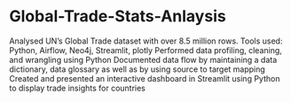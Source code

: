 # Global-Trade-Stats-Anlaysis
Analysed UN’s Global Trade dataset with over 8.5 million rows. Tools used: Python, Airflow, Neo4j, Streamlit, plotly
Performed data profiling, cleaning, and wrangling using Python
Documented data flow by maintaining a data dictionary, data glossary as well as by using source to target mapping
Created and presented an interactive dashboard in Streamlit using Python to display trade insights for countries
